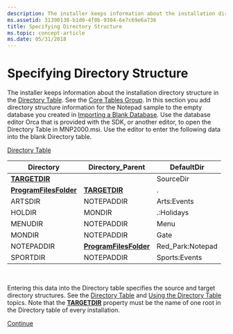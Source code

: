 ```yaml
---
description: The installer keeps information about the installation directory structure in the Directory Table.
ms.assetid: 31390138-b1d0-4f0b-9304-6e7c69e6a736
title: Specifying Directory Structure
ms.topic: concept-article
ms.date: 05/31/2018
---
```


# Specifying Directory Structure

The installer keeps information about the installation directory structure in the [Directory Table](directory-table.md). See the [Core Tables Group](core-tables-group.md). In this section you add directory structure information for the Notepad sample to the empty database you created in [Importing a Blank Database](importing-a-blank-database.md). Use the database editor Orca that is provided with the SDK, or another editor, to open the Directory Table in MNP2000.msi. Use the editor to enter the following data into the blank Directory table.

[Directory Table](directory-table.md)



| Directory                                        | Directory\_Parent                                | DefaultDir        |
|--------------------------------------------------|--------------------------------------------------|-------------------|
| [**TARGETDIR**](targetdir.md)                   |                                                  | SourceDir         |
| [**ProgramFilesFolder**](programfilesfolder.md) | [**TARGETDIR**](targetdir.md)                   | .                 |
| ARTSDIR                                          | NOTEPADDIR                                       | Arts:Events       |
| HOLDIR                                           | MONDIR                                           | .:Holidays        |
| MENUDIR                                          | NOTEPADDIR                                       | Menu              |
| MONDIR                                           | NOTEPADDIR                                       | Gate              |
| NOTEPADDIR                                       | [**ProgramFilesFolder**](programfilesfolder.md) | Red\_Park:Notepad |
| SPORTDIR                                         | NOTEPADDIR                                       | Sports:Events     |



 

Entering this data into the Directory table specifies the source and target directory structures. See the [Directory Table](directory-table.md) and [Using the Directory Table](using-the-directory-table.md) topics. Note that the [**TARGETDIR**](targetdir.md) property must be the name of one root in the Directory table of every installation.

[Continue](specifying-components.md)

 

 




